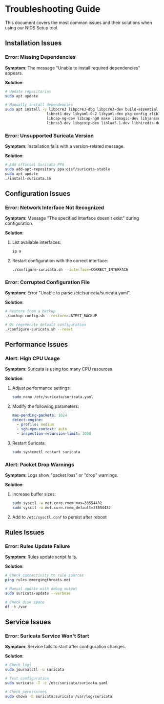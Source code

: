 # Troubleshooting Guide

This document covers the most common issues and their solutions when using our NIDS Setup tool.

## Installation Issues

### Error: Missing Dependencies

**Symptom**: The message "Unable to install required dependencies" appears.

**Solution**:
```bash
# Update repositories
sudo apt update

# Manually install dependencies
sudo apt install -y libpcre3 libpcre3-dbg libpcre3-dev build-essential libpcap-dev \
                   libnet1-dev libyaml-0-2 libyaml-dev pkg-config zlib1g zlib1g-dev \
                   libcap-ng-dev libcap-ng0 make libmagic-dev libjansson-dev        \
                   libnss3-dev libgeoip-dev liblua5.1-dev libhiredis-dev libevent-dev
```

### Error: Unsupported Suricata Version

**Symptom**: Installation fails with a version-related message.

**Solution**:
```bash
# Add official Suricata PPA
sudo add-apt-repository ppa:oisf/suricata-stable
sudo apt update
./install-suricata.sh
```

## Configuration Issues

### Error: Network Interface Not Recognized

**Symptom**: Message "The specified interface doesn't exist" during configuration.

**Solution**:
1. List available interfaces:
   ```bash
   ip a
   ```
2. Restart configuration with the correct interface:
   ```bash
   ./configure-suricata.sh --interface=CORRECT_INTERFACE
   ```

### Error: Corrupted Configuration File

**Symptom**: Error "Unable to parse /etc/suricata/suricata.yaml".

**Solution**:
```bash
# Restore from a backup
./backup-config.sh --restore=LATEST_BACKUP

# Or regenerate default configuration
./configure-suricata.sh --reset
```

## Performance Issues

### Alert: High CPU Usage

**Symptom**: Suricata is using too many CPU resources.

**Solution**:
1. Adjust performance settings:
   ```bash
   sudo nano /etc/suricata/suricata.yaml
   ```
2. Modify the following parameters:
   ```yaml
   max-pending-packets: 1024
   detect-engine:
     - profile: medium
     - sgh-mpm-context: auto
     - inspection-recursion-limit: 3000
   ```
3. Restart Suricata:
   ```bash
   sudo systemctl restart suricata
   ```

### Alert: Packet Drop Warnings

**Symptom**: Logs show "packet loss" or "drop" warnings.

**Solution**:
1. Increase buffer sizes:
   ```bash
   sudo sysctl -w net.core.rmem_max=33554432
   sudo sysctl -w net.core.rmem_default=33554432
   ```
2. Add to `/etc/sysctl.conf` to persist after reboot

## Rules Issues

### Error: Rules Update Failure

**Symptom**: Rules update script fails.

**Solution**:
```bash
# Check connectivity to rule sources
ping rules.emergingthreats.net

# Manual update with debug output
sudo suricata-update --verbose

# Check disk space
df -h /var
```

## Service Issues

### Error: Suricata Service Won't Start

**Symptom**: Service fails to start after configuration changes.

**Solution**:
```bash
# Check logs
sudo journalctl -u suricata

# Test configuration
sudo suricata -T -c /etc/suricata/suricata.yaml

# Check permissions
sudo chown -R suricata:suricata /var/log/suricata
```
